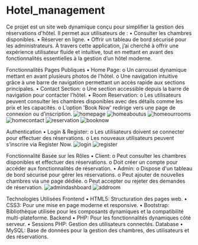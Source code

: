 # Hotel_management
Ce projet est un site web dynamique conçu pour simplifier la gestion des réservations d'hôtel. Il permet aux utilisateurs de :
•	Consulter les chambres disponibles.
•	Réserver en ligne.
•	Offrir un tableau de bord sécurisé pour les administrateurs.
À travers cette application, j’ai cherché à offrir une expérience utilisateur fluide et intuitive, tout en mettant en avant des fonctionnalités essentielles à la gestion d’un hôtel moderne.

Fonctionnalités
Pages Publiques
•	Home Page:
o	Un carrousel dynamique mettant en avant plusieurs photos de l'hôtel.
o	Une navigation intuitive grâce à une barre de navigation permettant un accès rapide aux sections principales.
•	Contact Section:
o	Une section accessible depuis la barre de navigation pour contacter l'hôtel.
•	Room Reservation:
o	Les utilisateurs peuvent consulter les chambres disponibles avec des détails comme les prix et les capacités.
o	L’option 'Book Now' redirige vers une page de connexion ou d’inscription.
![homepage](https://github.com/user-attachments/assets/e5a6b7dc-c498-4cd3-a3b9-2e165c7fe7d3)
![homeaboutus](https://github.com/user-attachments/assets/628e896d-a9db-4bc2-b01b-30267a543951)
![homeourrooms](https://github.com/user-attachments/assets/ce6edc0c-4c11-4b81-86d0-1a8faaed52b8)
![homecontact](https://github.com/user-attachments/assets/191b2e12-d905-4232-815d-1f421ab3f461)
![reservation](https://github.com/user-attachments/assets/0356225a-f58b-4cbf-8a4a-792750645118)
![booknow](https://github.com/user-attachments/assets/2c64ead1-22c3-465f-a256-64ee81305a87)

Authentication
•	Login & Register:
o	Les utilisateurs doivent se connecter pour effectuer des réservations.
o	Les nouveaux utilisateurs peuvent s’inscrire via Register Now.
![login](https://github.com/user-attachments/assets/4ff5d0a5-1d53-4150-b784-81b11d90f0e6)
![register](https://github.com/user-attachments/assets/e0d4991b-31f8-4edb-85f7-4af57edb42ba)

Fonctionnalité Basée sur les Rôles
•	Client:
o	Peut consulter les chambres disponibles et effectuer des réservations.
o	Doit créer un compte pour accéder aux fonctionnalités de réservation.
•	Admin:
o	Dispose d'un tableau de bord sécurisé pour gérer les réservations.
o	Peut ajouter de nouvelles chambres via une page dédiée.
o	Peut accepter ou rejeter des demandes de réservation.
![admindashboard](https://github.com/user-attachments/assets/447b980e-bcdd-4f49-a5ab-504db2e6cd61)
![addroom](https://github.com/user-attachments/assets/18666bda-f3d5-4ed2-ba29-d6e79fc12208)



Technologies Utilisées
Frontend
•	HTML5: Structuration des pages web.
•	CSS3: Pour une mise en page moderne et responsive.
•	Bootstrap: Bibliothèque utilisée pour les composants dynamiques et la compatibilité multi-plateforme.
Backend
•	PHP: Pour les fonctionnalités dynamiques côté serveur.
•	Sessions PHP: Gestion des utilisateurs connectés.
Database
•	MySQL: Base de données pour la gestion des chambres, des utilisateurs et des réservations.


